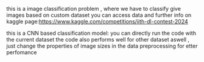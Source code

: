 this is a image classification problem , where we have to classify give images based on custom dataset 
you can access data and further info on kaggle page:https://www.kaggle.com/competitions/iith-dl-contest-2024

this is a CNN based classification model:
you can directly run the code with the current dataset
the code also performs well for other dataset aswell , just change the properties of image sizes in the  data preprocessing for etter perfomance
